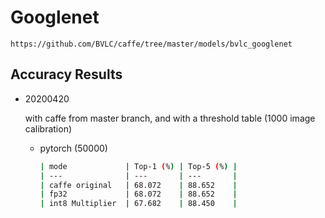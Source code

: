 # Googlenet

`https://github.com/BVLC/caffe/tree/master/models/bvlc_googlenet`

## Accuracy Results

- 20200420

  with caffe from master branch, and with a threshold table (1000 image calibration)

  - pytorch (50000)

    ```bash
    | mode             | Top-1 (%) | Top-5 (%) |
    | ---              | ---       | ---       |
    | caffe original   | 68.072    | 88.652    |
    | fp32             | 68.072    | 88.652    |
    | int8 Multiplier  | 67.682    | 88.450    |
